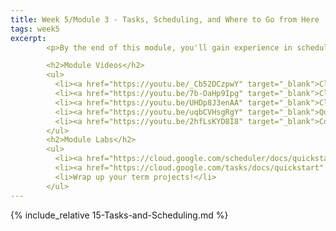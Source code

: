 ```yaml
---
title: Week 5/Module 3 - Tasks, Scheduling, and Where to Go from Here
tags: week5
excerpt: 
        <p>By the end of this module, you'll gain experience in scheduling tasks and look to the future.</p>

        <h2>Module Videos</h2>
        <ul>
          <li><a href="https://youtu.be/_Cb52DCzpwY" target="_blank">Cloud Tasks and Scheduler Overview [7:20]</a></li>
          <li><a href="https://youtu.be/7b-OaHp9Ipg" target="_blank">Cloud Scheduler Demo [16:15]</a></li>
          <li><a href="https://youtu.be/UHDp8J3enAA" target="_blank">Cloud Tasks Demo [19:55]</a></li>
          <li><a href="https://youtu.be/uqbCVHsgRgY" target="_blank">Quantum Computing Infrastructure [17:40]</a></li>
          <li><a href="https://youtu.be/2hfLsKYD8I8" target="_blank">Course Wrapup [3:35]</a></li>
        </ul>
        <h2>Module Labs</h2>
        <ul>
          <li><a href="https://cloud.google.com/scheduler/docs/quickstart" target="_blank">Cloud Scheduler Quick Start (see Blackboard)</a></li>
          <li><a href="https://cloud.google.com/tasks/docs/quickstart" target="_blank">Cloud Tasks Quick Start (see Blackboard)</a></li>
          <li>Wrap up your term projects!</li>
        </ul>
---  
```


{% include_relative 15-Tasks-and-Scheduling.md %}
